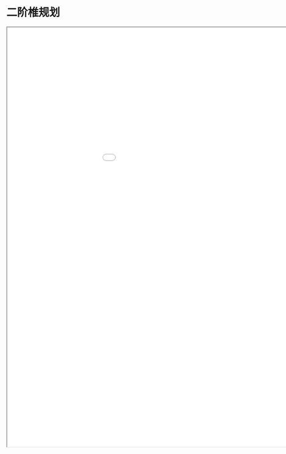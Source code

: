 
# 二阶椎规划
<div class="pdf-class">
    <iframe  src=\texpdf\part-opt-chap-socp.pdf width="1100" height="1100">
    </iframe>
</div>
